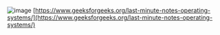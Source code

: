 
![image](https://user-images.githubusercontent.com/74251229/196186004-4eb93ebb-7172-471e-8427-9c92a19a2668.png)
[https://www.geeksforgeeks.org/last-minute-notes-operating-systems/](https://www.geeksforgeeks.org/last-minute-notes-operating-systems/)
